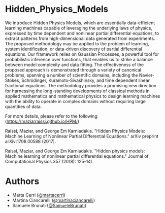 # Hidden_Physics_Models
We introduce Hidden Physics Models, which are essentially data-efficient learning machines capable of leveraging the underlying laws of physics, expressed by time dependent and nonlinear partial differential equations, to extract patterns from high-dimensional data generated from experiments. The proposed methodology may be applied to the problem of learning, system identification, or data-driven discovery of partial differential equations. Our framework relies on Gaussian Processes, a powerful tool for probabilistic inference over functions, that enables us to strike a balance between model complexity and data fitting. The effectiveness of the proposed approach is demonstrated through a variety of canonical problems, spanning a number of scientific domains, including the Navier-Stokes, Schrödinger, Kuramoto-Sivashinsky, and time dependent linear fractional equations. The methodology provides a promising new direction for harnessing the long-standing developments of classical methods in applied mathematics and mathematical physics to design learning machines with the ability to operate in complex domains without requiring large quantities of data.

For more details, please refer to the following: (https://maziarraissi.github.io/HPM/)

Raissi, Maziar, and George Em Karniadakis. "Hidden Physics Models: Machine Learning of Nonlinear Partial Differential Equations." arXiv preprint arXiv:1708.00588 (2017).

Raissi, Maziar, and George Em Karniadakis. "Hidden physics models: Machine learning of nonlinear partial differential equations." Journal of Computational Physics 357 (2018): 125-141.

# Authors
- Marta Cerri ([@martacerri](https://www.github.com/martacerri))
- Martina Ciancarelli ([@martinaciancarelli](https://www.github.com/martinaciancarelli))
- Samuele Brunati ([@SamueleBrunati](https://www.github.com/SamueleBrunati))
